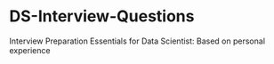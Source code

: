 # DS-Interview-Questions
Interview Preparation Essentials for Data Scientist: Based on personal experience
